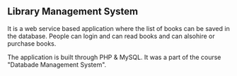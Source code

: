 ## Library Management System 

It is a web service based application where the list of books can be saved in the database. People can login and can read books and can alsohire or purchase books. 

The application is built through PHP & MySQL. It was a part of the course "Databade Management System".
